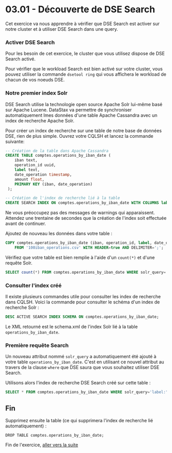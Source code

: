 # 03.01 - Découverte de DSE Search

Cet exercice va nous apprendre à vérifier que DSE Search est activer sur notre cluster et à utiliser DSE Search dans une query.

### Activer DSE Search
Pour les besoin de cet exercice, le cluster que vous utilisez dispose de DSE Search activé.

Pour vérifier que le workload Search est bien activé sur votre cluster, vous pouvez utiliser la commande `dsetool ring` qui vous affichera le workload de chacun de vos noeuds DSE.

### Notre premier index Solr

DSE Search utilise la technologie open source Apache Solr lui-même basé sur Apache Lucene. DataStax va permettre de synchroniser automatiquement lmes données d'une table Apache Cassandra avec un index de recherche Apache Solr.

Pour créer un index de recherche sur une table de notre base de données DSE, rien de plus simple. Ouvrez votre CQLSH et lancez la commande suivante:

```sql
-- Création de la table dans Apache Cassandra
CREATE TABLE comptes.operations_by_iban_date (
    iban text,
    operation_id uuid,
    label text,
    date_operation timestamp,
    amount float,
    PRIMARY KEY (iban, date_operation)
 );

-- Création de l'index de recherche lié à la table
CREATE SEARCH INDEX ON comptes.operations_by_iban_date WITH COLUMNS label, date_operation, amount;
```

Ne vous préoccupez pas des messages de warnings qui apparaissent. Attendez une trentaine de secondes que la création de l'index soit effectuée avant de continuer.

Ajoutez de nouveau les données dans votre table :
```sql
COPY comptes.operations_by_iban_date (iban, operation_id, label, date_operation, amount)
    FROM '100iban_operations.csv' WITH HEADER=true AND DELIMITER=';';
```

Vérifiez que votre table est bien remplie à l'aide d'un `count(*)` et d'une requête Solr.

```sql
SELECT count(*) FROM comptes.operations_by_iban_date WHERE solr_query='*:*';
```

### Consulter l'index créé

Il existe plusieurs commandes utile pour consulter les index de recherche dans CQLSH.
Voici la commande pour consulter le schéma d'un index de recherche Solr :
```sql
DESC ACTIVE SEARCH INDEX SCHEMA ON comptes.operations_by_iban_date;
``` 

Le XML retourné est le schema.xml de l'index Solr lié à la table `operations_by_iban_date`.

### Première requête Search
Un nouveau attribut nommé `solr_query` a automatiquement été ajouté à votre table `operations_by_iban_date`. C'est en utilisant ce nouvel attribut au travers de la clause `where` que DSE saura que vous souhaitez utiliser DSE Search.

Utilisons alors l'index de recherche DSE Search créé sur cette table :

```sql
SELECT * FROM comptes.operations_by_iban_date WHERE solr_query='label:"temporibus illo fugiat aut"';
```


## Fin
Supprimez ensuite la table (ce qui supprimera l'index de recherche lié automatiquement) :
```
DROP TABLE comptes.operations_by_iban_date;
```
Fin de l'exercice, [aller vers la suite](03.02.Solr_queries.md)